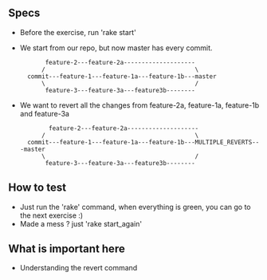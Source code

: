 ## Specs
- Before the exercise, run 'rake start'

- We start from our repo, but now master has every commit. 
 
             feature-2---feature-2a--------------------
            /                                          \
        commit---feature-1---feature-1a---feature-1b---master
            \                                          /
             feature-3---feature-3a---feature3b--------


- We want to revert all the changes from feature-2a, feature-1a, feature-1b and feature-3a

              feature-2---feature-2a--------------------
            /                                          \
        commit---feature-1---feature-1a---feature-1b---MULTIPLE_REVERTS---master
            \                                          /
             feature-3---feature-3a---feature3b--------

## How to test
- Just run the 'rake' command, when everything is green, you can go to the next exercise :)
- Made a mess ? just 'rake start_again'

## What is important here 
- Understanding the revert command

